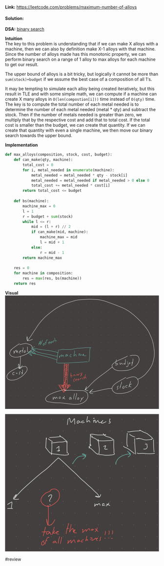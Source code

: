   
**Link:** https://leetcode.com/problems/maximum-number-of-alloys  
#### Solution:  
  
**DSA:** [binary search](binary%20search.md)  
  
**Intuition**  
The key to this problem is understanding that if we can make X alloys with a machine, then we can also by definition make X-1 alloys with that machine. Since the number of alloys made has this monotonic property, we can perform binary search on a range of 1 alloy to max alloys for each machine to get our result.   
  
The upper bound of alloys is a bit tricky, but logically it cannot be more than `sum(stock)+budget` if we assume the best case of a composition of all 1's.   
  
It may be tempting to simulate each alloy being created iteratively, but this result in TLE and with some simple math, we can compute if a machine can create X many alloys in `O(len(compostion[i]))` time instead of `O(qty)` time. The key is to compute the total number of each metal needed is to determine the number of each metal needed (metal * qty) and subtract the stock. Then if the number of metals needed is greater than zero, we multiply that by the respective cost and add that to total cost. If the total cost is smaller than the budget, we can create that quantity. If we can create that quantity with even a single machine, we then move our binary search towards the upper bound.  
  
**Implementation**  
```python  
def max_alloys(composition, stock, cost, budget):  
	def can_make(qty, machine):  
		total_cost = 0  
		for i, metal_needed in enumerate(machine):  
			metal_needed = metal_needed * qty - stock[i]  
			metal_needed = metal_needed if metal_needed > 0 else 0  
			total_cost += metal_needed * cost[i]  
		return total_cost <= budget  
  
	def bs(machine):  
		machine_max = 0  
		l = 1  
		r = budget + sum(stock)  
		while l <= r:  
			mid = (l + r) // 2  
			if can_make(mid, machine):  
				machine_max = mid  
				l = mid + 1  
			else:  
				r = mid - 1  
		return machine_max  
  
	res = 0  
	for machine in composition:  
		res = max(res, bs(machine))  
	return res  
```  
  
**Visual**  
![IMG_3EA88BFEE3FB-1.jpeg](./_pics/IMG_3EA88BFEE3FB-1.jpeg)  
  
![IMG_2D73961D8D8A-1.jpeg](./_pics/IMG_2D73961D8D8A-1.jpeg)  
  
#review   
  
  
